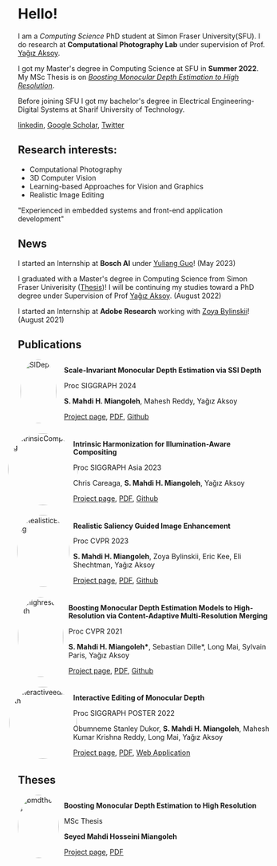 # Hello!

I am a *Computing Science* PhD student at Simon Fraser University(SFU). I do research at **Computational Photography Lab** under supervision of Prof. [Yağız Aksoy](http://yaksoy.github.io/).

I got my Master's degree in Computing Science at SFU in **Summer 2022**. My MSc Thesis is on [*Boosting Monocular Depth Estimation to High Resolution*](http://yaksoy.github.io/bmd-msc/).  

Before joining SFU I got my bachelor's degree in Electrical Engineering-Digital Systems at Sharif University of Technology.

[linkedin](https://linkedin.com/in/miangoleh), [Google Scholar](https://scholar.google.ca/citations?user=mqJpOqkAAAAJ&hl=en), [Twitter](https://twitter.com/mahdi_miangoleh)


## Research interests:
* Computational Photography
* 3D Computer Vision
* Learning-based Approaches for Vision and Graphics
* Realistic Image Editing

"Experienced in embedded systems and front-end application development"

## News

I started an Internship at **Bosch AI** under [Yuliang Guo](https://yuliangguo.github.io/)! (May 2023)

I graduated with a Master's degree in Computing Science from Simon Fraser Univerisity ([Thesis](http://yaksoy.github.io/bmd-msc/))! I will be continuing my studies toward a PhD degree under Supervision of Prof [Yağız Aksoy](http://yaksoy.github.io/). (August 2022)

I started an Internship at **Adobe Research** working with [Zoya Bylinskii](http://zoyathinks.com/)! (August 2021)


## Publications
<div class="publication-item">
    <div class="image-container">
      <a href="https://yaksoy.github.io/sidepth/">
        <img src="https://yaksoy.github.io/images/research/sidepth.jpg" alt="SIDepth" class="publication-image" />
      </a>
    </div>
    <div class="publication-content">
      <p><strong>Scale-Invariant Monocular Depth Estimation via SSI Depth</strong></p>
      <p>Proc SIGGRAPH 2024</p>
      <p><strong>S. Mahdi H. Miangoleh</strong>, Mahesh Reddy, Yağız Aksoy</p>
      <p>
        <a href="https://yaksoy.github.io/sidepth/">Project page</a>,
        <a href="https://yaksoy.github.io/papers/SIG24-SI-Depth.pdf">PDF</a>,
        <a href="https://github.com/compphoto/sidepth">Github</a>
      </p>
    </div>
  </div>


<div class="publication-item">
    <div class="image-container">
      <a href="https://yaksoy.github.io/intrinsicCompositing/">
        <img src="https://yaksoy.github.io/images/research/intrinsicCompositing.jpg" alt="IntrinsicCompositing" class="publication-image" />
      </a>
    </div>
    <div class="publication-content">
      <p><strong>Intrinsic Harmonization for Illumination-Aware Compositing</strong></p>
      <p>Proc SIGGRAPH Asia 2023</p>
      <p>Chris Careaga, <strong>S. Mahdi H. Miangoleh</strong>, Yağız Aksoy</p>
      <p>
        <a href="https://yaksoy.github.io/intrinsicCompositing/">Project page</a>,
        <a href="https://yaksoy.github.io/papers/SigAsia23-IntrinsicCompositing.pdf">PDF</a>,
        <a href="https://github.com/compphoto/IntrinsicCompositing">Github</a>
      </p>
    </div>
  </div>


<div class="publication-item">
    <div class="image-container">
      <a href="http://yaksoy.github.io/realisticEditing/">
        <img src="http://yaksoy.github.io/images/research/realisticEditing.jpg" alt="RealisticEditing" class="publication-image" />
      </a>
    </div>
    <div class="publication-content">
      <p><strong>Realistic Saliency Guided Image Enhancement</strong></p>
      <p>Proc CVPR 2023</p>
      <p><strong>S. Mahdi H. Miangoleh</strong>, Zoya Bylinskii, Eric Kee, Eli Shechtman, Yağız Aksoy</p>
      <p>
        <a href="http://yaksoy.github.io/realisticEditing/">Project page</a>,
        <a href="http://yaksoy.github.io/papers/CVPR23-RealisticEditing.pdf">PDF</a>,
        <a href="https://github.com/compphoto/RealisticImageEnhancement">Github</a>
      </p>
    </div>
  </div>
  
  <div class="publication-item">
    <div class="image-container">
      <a href="http://yaksoy.github.io/highresdepth/">
      <img src="http://yaksoy.github.io/images/research/highresdepth.jpg" alt="highresdepth" class="publication-image" />
      </a>
    </div>
    <div class="publication-content">
      <p><strong>Boosting Monocular Depth Estimation Models to High-Resolution via Content-Adaptive Multi-Resolution Merging</strong></p>
      <p>Proc CVPR 2021</p>
      <p><strong>S. Mahdi H. Miangoleh*</strong>, Sebastian Dille*, Long Mai, Sylvain Paris, Yağız Aksoy</p>
      <p>
        <a href="http://yaksoy.github.io/highresdepth/">Project page</a>,
        <a href="http://yaksoy.github.io/papers/CVPR21-HighResDepth.pdf">PDF</a>,
        <a href="https://github.com/compphoto/BoostingMonocularDepth">Github</a>
      </p>
    </div>
  </div>
  
  <div class="publication-item">
    <div class="image-container">
      <a href="http://yaksoy.github.io/interactiveDepth/">
      <img src="http://yaksoy.github.io/images/research/interactiveDepth.jpg" alt="interactiveeditdepth" class="publication-image" />
      </a>
    </div>
    <div class="publication-content">
      <p><strong>Interactive Editing of Monocular Depth</strong></p>
      <p>Proc SIGGRAPH POSTER 2022</p>
      <p>Obumneme Stanley Dukor, <strong>S. Mahdi H. Miangoleh</strong>, Mahesh Kumar Krishna Reddy, Long Mai, Yağız Aksoy</p>
      <p>
        <a href="http://yaksoy.github.io/interactiveDepth/">Project page</a>,
        <a href="http://yaksoy.github.io/papers/SIG22a-interactiveDepth.pdf">PDF</a>,
        <a href="https://depth-app.netlify.app/editor">Web Application</a>
      </p>
    </div>
  </div>
  
  <!-- Repeat the above code for the other two publication items -->

  

## Theses

  <div class="publication-item">
    <div class="image-container">
      <a href="http://yaksoy.github.io/bmd-msc/">
      <img src="http://yaksoy.github.io/images/research/mahdimsc.jpg" alt="bmdthesis" class="publication-image" />
      </a>
    </div>
    <div class="publication-content">
      <p><strong>Boosting Monocular Depth Estimation to High Resolution</strong></p>
      <p>MSc Thesis</p>
      <p><strong>Seyed Mahdi Hosseini Miangoleh</strong> </p>
      <p>
        <a href="http://yaksoy.github.io/bmd-msc/">Project page</a>,
        <a href="https://sfu.ca/~smh31/masterthesis">PDF</a>
      </p>
    </div>
  </div>


  
  <style>
    .publication-item {
      display: flex;
      margin-bottom: 20px;
    }
  
    .image-container {
      width: 20%;
      display: flex;
      justify-content: center;
      align-items: center;
      margin-right: 10px
    }
  
    .publication-image {
      width: 100%;
      border-radius: 50%;
      overflow: hidden;
    }
  
    .publication-content {
      width: 100%;
      justify-content: left;
      align-items: left;
      line-height: 1.2
    }
    
    .publication-content p {
    margin-bottom: 4px; /* Adjust the margin-bottom value as needed */
    }

  </style>
